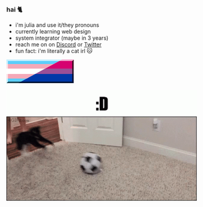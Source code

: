 ### hai 🐈


- i'm julia and use it/they pronouns
- currently learning web design
- system integrator (maybe in 3 years)
- reach me on on [Discord](https://discordapp.com/users/266933082106363905) or [Twitter](https://twitter.com/techkity)
- fun fact: i'm literally a cat irl 🐱

![Bi and Trans flag](/bitrans.svg)

 ![Gif of a cat playing with a ball with the caption ":D"](/assets/gifs/meow.gif)

